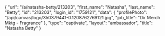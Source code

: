 {
    "url": "\/a\/natasha-betty\/213203",
    "first_name": "Natasha",
    "last_name": "Betty",
    "id": "213203",
    "login_id": "1759121",
    "data": {
        "profilePhoto": "\/api\/canvas\/logo\/350379441-0.1208762769121.jpg",
        "job_title": "Dir Merch Mktg - Fragrance"
    },
    "type": "captivate",
    "layout": "ambassador",
    "title": "Natasha Betty"
}